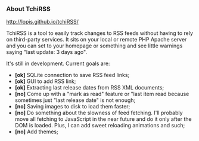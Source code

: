 ### About TchiRSS

http://lopis.github.io/tchiRSS/

TchiRSS is a tool to easily track changes to RSS feeds without having to rely on third-party services. It sits on your local or remote PHP Apache server and you can set to your homepage or something and see little warnings saying "last update: 3 days ago". 

It's still in development. Current goals are:
* **[ok]** SQLite connection to save RSS feed links;
* **[ok]** GUI to add RSS link;
* **[ok]** Extracting last release dates from RSS XML documents;
* **[no]** Come up with a "mark as read" feature or "last item read because sometimes just "last release date" is not enough;
* **[no]** Saving images to disk to load them faster;
* **[no]** Do something about the slowness of feed fetching. I'll probably move all fetching to JavaScript in the near future and do it only after the DOM is loaded. Plus, I can add sweet reloading animations and such;
* **[no]** Add themes;